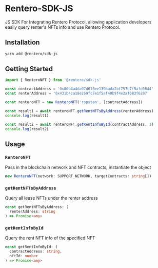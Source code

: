 # Rentero-SDK-JS

JS SDK For Integrating Rentero Protocol, allowing application developers easily query renter's NFTs info and use Rentero Protocol.

## Installation

```bash
yarn add @rentero/sdk-js
```

## Getting Started

```ts
import { RenteroNFT } from '@rentero/sdk-js'

const contractAddress = '0x80b4a4da97d676ee139bada2bf757b7f5afd0644'
const renterAddress = '0x431b4ca18e269fc7e1f5af49b9f4e2af683f6207'

const renteroNFT = new RenteroNFT('ropsten', [contractAddress])

const result1 = await renteroNFT.getRentNFTsByAddress(renterAddress)
console.log(result1)

const result2 = await renteroNFT.getRentInfoById(contractAddress, 1)
console.log(result2)
```

## Usage

### `RenteroNFT`
Pass in the blockchain network and NFT contracts, instantiate the object

```ts
new RenteroNFT(network: SUPPORT_NETWORK, targetContracts: string[])
```

### `getRentNFTsByAddress`

Query all lease NFTs under the renter address

```ts
const getRentNFTsByAddress: (
  renterAddress: string
) => Promise<any>
```

### `getRentInfoById`

Query the rent NFT info of the specified NFT

```ts
const getRentInfoById: (
  contractAddress: string,
  nftId: number
) => Promise<any>
```
